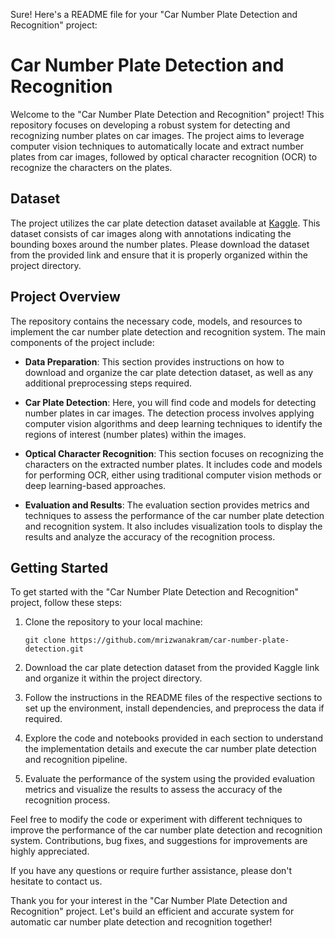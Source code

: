 Sure! Here's a README file for your "Car Number Plate Detection and Recognition" project:

# Car Number Plate Detection and Recognition

Welcome to the "Car Number Plate Detection and Recognition" project! This repository focuses on developing a robust system for detecting and recognizing number plates on car images. The project aims to leverage computer vision techniques to automatically locate and extract number plates from car images, followed by optical character recognition (OCR) to recognize the characters on the plates.

## Dataset

The project utilizes the car plate detection dataset available at [Kaggle](https://www.kaggle.com/datasets/andrewmvd/car-plate-detection). This dataset consists of car images along with annotations indicating the bounding boxes around the number plates. Please download the dataset from the provided link and ensure that it is properly organized within the project directory.

## Project Overview

The repository contains the necessary code, models, and resources to implement the car number plate detection and recognition system. The main components of the project include:

- **Data Preparation**: This section provides instructions on how to download and organize the car plate detection dataset, as well as any additional preprocessing steps required.

- **Car Plate Detection**: Here, you will find code and models for detecting number plates in car images. The detection process involves applying computer vision algorithms and deep learning techniques to identify the regions of interest (number plates) within the images.

- **Optical Character Recognition**: This section focuses on recognizing the characters on the extracted number plates. It includes code and models for performing OCR, either using traditional computer vision methods or deep learning-based approaches.

- **Evaluation and Results**: The evaluation section provides metrics and techniques to assess the performance of the car number plate detection and recognition system. It also includes visualization tools to display the results and analyze the accuracy of the recognition process.

## Getting Started

To get started with the "Car Number Plate Detection and Recognition" project, follow these steps:

1. Clone the repository to your local machine:
   ```
   git clone https://github.com/mrizwanakram/car-number-plate-detection.git
   ```

2. Download the car plate detection dataset from the provided Kaggle link and organize it within the project directory.

3. Follow the instructions in the README files of the respective sections to set up the environment, install dependencies, and preprocess the data if required.

4. Explore the code and notebooks provided in each section to understand the implementation details and execute the car number plate detection and recognition pipeline.

5. Evaluate the performance of the system using the provided evaluation metrics and visualize the results to assess the accuracy of the recognition process.

Feel free to modify the code or experiment with different techniques to improve the performance of the car number plate detection and recognition system. Contributions, bug fixes, and suggestions for improvements are highly appreciated.

If you have any questions or require further assistance, please don't hesitate to contact us. 

Thank you for your interest in the "Car Number Plate Detection and Recognition" project. Let's build an efficient and accurate system for automatic car number plate detection and recognition together!
